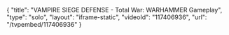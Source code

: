 {
    "title": "VAMPIRE SIEGE DEFENSE - Total War: WARHAMMER Gameplay",
    "type": "solo",
    "layout": "iframe-static",
    "videoId": "117406936",
    "url": "\/tvpembed\/117406936"
}